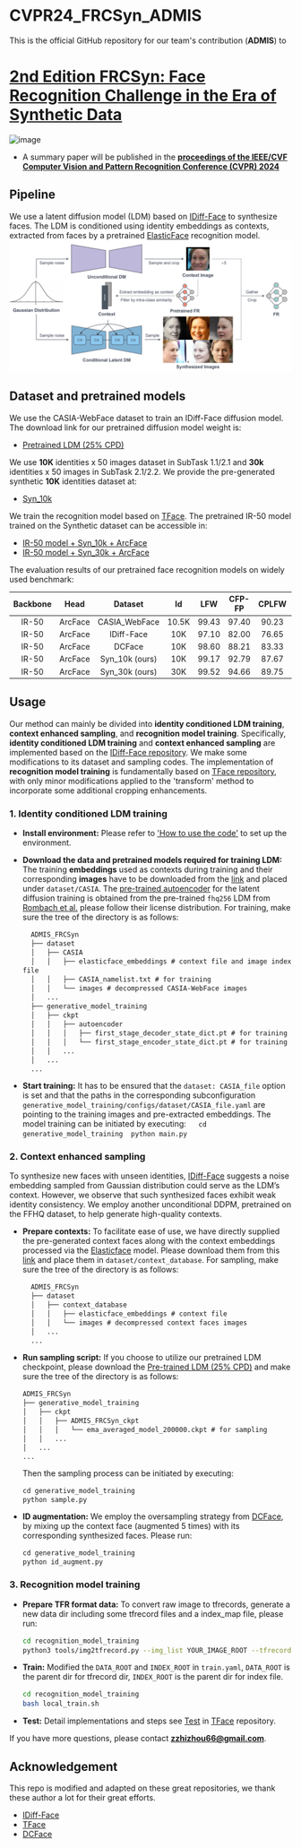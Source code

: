 # CVPR24_FRCSyn_ADMIS
This is the official GitHub repository for our team's contribution (**ADMIS**) to 

# [2nd Edition FRCSyn: Face Recognition Challenge in the Era of Synthetic Data](https://frcsyn.github.io/CVPR2024.html)

![image](poster.jpeg)

* A summary paper will be published in the **[proceedings of the IEEE/CVF Computer Vision and Pattern Recognition Conference (CVPR) 2024](https://cvpr.thecvf.com/)**
## Pipeline
We use a latent diffusion model (LDM) based on [IDiff-Face](https://github.com/fdbtrs/IDiff-Face) to synthesize faces. The LDM is conditioned using identity embeddings as contexts, extracted from faces by a pretrained [ElasticFace](https://github.com/fdbtrs/ElasticFace) recognition model.
![image](pipeline.png)

## Dataset and pretrained models
We use the CASIA-WebFace dataset to train an IDiff-Face diffusion model. The download link for our pretrained diffusion model weight is:
- [Pretrained LDM (25% CPD)](https://drive.google.com/file/d/1r8b-qlkZAkJeUQ8lPXzq7rTUjsMAuwZs/view?usp=sharing)

We use **10K** identities x 50 images dataset in SubTask 1.1/2.1 and **30k** identities x 50 images in SubTask 2.1/2.2. We provide the pre-generated synthetic **10K** identities dataset at:
- [ Syn_10k](https://drive.google.com/file/d/1aL7DpqGVFudp64x6p6eiNT-eQvqqJmYz/view?usp=drive_link)

We train the recognition model based on [TFace](https://github.com/Tencent/TFace). The pretrained IR-50 model trained on the Synthetic dataset can be accessible in: 
- [ IR-50 model + Syn_10k + ArcFace](https://drive.google.com/drive/folders/1A2blJzOswQJVB5Mlm4ZriKJ-XLgr4hQp?usp=drive_link)
- [ IR-50 model + Syn_30k + ArcFace](https://drive.google.com/drive/folders/1vv4807YRYO1zt8fvYXhGTNX2fn7Z8ey7?usp=drive_link)


The evaluation results of our pretrained face recognition models on widely used benchmark:

|    Backbone    |      Head      |       Dataset      |   Id   |  LFW  | CFP-FP | CPLFW | AGEDB | CALFW | Average |
| :------------: | :------------: | :----------------: | :----: | :---: | :----: | :---: | :---: | :---: | :----:  |
|      IR-50     |    ArcFace     |    CASIA_WebFace   | 10.5K  | 99.43 | 97.40  | 90.23 | 94.80 | 93.55 |  95.08  |
|      IR-50     |    ArcFace     |     IDiff-Face     |  10K   | 97.10 | 82.00  | 76.65 | 78.40 | 86.32 |  84.09  |
|      IR-50     |    ArcFace     |        DCFace      |  10K   | 98.60 | 88.21  | 83.33 | 88.18 | 91.38 |  89.94  |
|      IR-50     |    ArcFace     |    Syn_10k (ours)  |  10K   | 99.17 | 92.79  | 87.67 | 89.42 | 91.43 |  92.09  |
|      IR-50     |    ArcFace     |    Syn_30k (ours)  |  30K   | 99.52 | 94.66  | 89.75 | 91.78 | 93.13 |  93.77  | 


## Usage
Our method can mainly be divided into **identity conditioned LDM training**, **context enhanced sampling**, and **recognition model training**. Specifically, **identity conditioned LDM training** and **context enhanced sampling** are implemented based on the [IDiff-Face repository](https://github.com/fdbtrs/IDiff-Face). We make some modifications to its dataset and sampling codes. The implementation of **recognition model training** is fundamentally based on [TFace repository](https://github.com/Tencent/TFace), with only minor modifications applied to the 'transform' method to incorporate some additional cropping enhancements.

### 1. Identity conditioned LDM training
* **Install environment:** Please refer to ['How to use the code'](https://github.com/fdbtrs/IDiff-Face?tab=readme-ov-file#how-to-use-the-code) to set up the environment. 

* **Download the data and pretrained models required for training LDM:** The training **embeddings** used as contexts during training and their corresponding **images** have to be downloaded from the [link](https://drive.google.com/drive/folders/1OR93oblKiD4UvUTwZUHjvW80FeXHHnXz?usp=sharing) and placed under `dataset/CASIA`. 
The [pre-trained autoencoder](https://drive.google.com/drive/folders/1jEgr60OAR6hjbaF651723IBYG_DF0kGf?usp=drive_link) for the latent diffusion training is obtained from the pre-trained `fhq256` LDM from [Rombach et al.](https://github.com/CompVis/latent-diffusion/blob/main/models/ldm/ffhq256/config.yaml) please follow their license distribution. For training, make sure the tree of the directory is as follows:
  ```
    ADMIS_FRCSyn
    ├── dataset
    │   ├── CASIA
    │   │   ├── elasticface_embeddings # context file and image index file
    │   │   ├── CASIA_namelist.txt # for training
    │   │   └── images # decompressed CASIA-WebFace images
    │   ...
    ├── generative_model_training
    │   ├── ckpt
    │   │   ├── autoencoder
    │   │   │   ├── first_stage_decoder_state_dict.pt # for training
    │   │   │   └── first_stage_encoder_state_dict.pt # for training
    │   │   ...
    │   ...
    ...
    ```
* **Start training:**
It has to be ensured that the `dataset: CASIA_file` option is set and that the paths in the corresponding subconfiguration `generative_model_training/configs/dataset/CASIA_file.yaml` are pointing to the training images and pre-extracted embeddings. The model training can be initiated by executing:
 ```
 cd generative_model_training
 python main.py
 ```

### 2. Context enhanced sampling
To synthesize new faces with unseen identities, [IDiff-Face](https://github.com/fdbtrs/IDiff-Face) suggests a noise embedding sampled from Gaussian distribution could serve as the LDM’s context. However, we observe that such synthesized faces exhibit weak identity consistency. We employ another unconditional DDPM, pretrained on the FFHQ dataset, to help generate high-quality contexts. 
* **Prepare contexts:**
To facilitate ease of use, we have directly supplied the pre-generated context faces along with the context embeddings processed via the [Elasticface](https://github.com/fdbtrs/ElasticFace) model. Please download them from this [link](https://drive.google.com/drive/folders/1fss6Y6d25lzxaUXT2YgdxezgXUJkm4Zp?usp=sharing) and place them in `dataset/context_database`. For sampling, make sure the tree of the directory is as follows:
  ```
    ADMIS_FRCSyn
    ├── dataset
    │   ├── context_database
    │   │   ├── elasticface_embeddings # context file 
    │   │   └── images # decompressed context faces images
    │   ...
    ...
    ```
* **Run sampling script:**
If you choose to utilize our pretrained LDM checkpoint, please download the [Pre-trained LDM (25% CPD)](https://drive.google.com/file/d/1r8b-qlkZAkJeUQ8lPXzq7rTUjsMAuwZs/view?usp=sharing) and make sure the tree of the directory is as follows:
    ```
    ADMIS_FRCSyn
    ├── generative_model_training
    │   ├── ckpt
    │   │   ├── ADMIS_FRCSyn_ckpt
    │   │   │   └── ema_averaged_model_200000.ckpt # for sampling  
    │   │   ...
    │   ...
    ...
    ```
  Then the sampling process can be initiated by executing:
  ```
  cd generative_model_training
  python sample.py
  ```
* **ID augmentation:** We employ the oversampling strategy from [DCFace](https://github.com/mk-minchul/dcface), by mixing up the context face (augmented 5 times) with its corresponding synthesized faces. Please run:
  ```
  cd generative_model_training
  python id_augment.py
  ```

### 3. Recognition model training


* **Prepare TFR format data:**
  To convert raw image to tfrecords, generate a new data dir including some tfrecord files and a index_map file, please run:
  ``` bash
  cd recognition_model_training
  python3 tools/img2tfrecord.py --img_list YOUR_IMAGE_ROOT --tfrecords_dir SAVE_ROOT --tfrecords_name SAVE_NAME
  ```


*  **Train:**
  Modified the `DATA_ROOT` and `INDEX_ROOT` in `train.yaml`, `DATA_ROOT` is the parent dir for tfrecord dir,  `INDEX_ROOT` is the parent dir for index file.
    ```bash
    cd recognition_model_training
    bash local_train.sh
    ```

* **Test:**
  Detail implementations and steps see [Test](https://github.com/Tencent/TFace/tree/master/recognition/test) in [TFace](https://github.com/Tencent/TFace) repository. 

If you have more questions, please contact **zzhizhou66@gmail.com**.


## Acknowledgement
This repo is modified and adapted on these great repositories, we thank these author a lot for their great efforts.
* [IDiff-Face](https://github.com/fdbtrs/IDiff-Face)
* [TFace](https://github.com/Tencent/TFace)
* [DCFace](https://github.com/mk-minchul/dcface)
